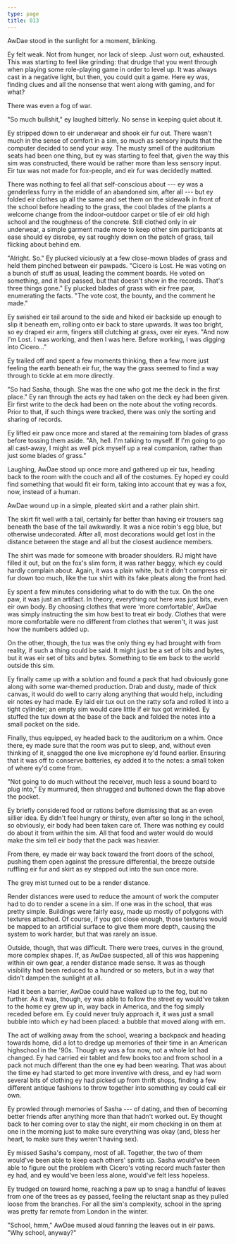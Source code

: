 ```yaml
---
type: page
title: 013
---
```


<!-- -->

AwDae stood in the sunlight for a moment, blinking.

Ey felt weak. Not from hunger, nor lack of sleep. Just worn out, exhausted. This was starting to feel like grinding: that drudge that you went through when playing some role-playing game in order to level up. It was always cast in a negative light, but then, you could quit a game. Here ey was, finding clues and all the nonsense that went along with gaming, and for what?

There was even a fog of war.

"So much bullshit," ey laughed bitterly. No sense in keeping quiet about it.

Ey stripped down to eir underwear and shook eir fur out. There wasn't much in the sense of comfort in a sim, so much as sensory inputs that the computer decided to send your way. The musty smell of the auditorium seats had been one thing, but ey was starting to feel that, given the way this sim was constructed, there would be rather more than less sensory input. Eir tux was not made for fox-people, and eir fur was decidedly matted.

There was nothing to feel all that self-conscious about --- ey was a genderless furry in the middle of an abandoned sim, after all --- but ey folded eir clothes up all the same and set them on the sidewalk in front of the school before heading to the grass, the cool blades of the plants a welcome change from the indoor-outdoor carpet or tile of eir old high school and the roughness of the concrete. Still clothed only in eir underwear, a simple garment made more to keep other sim participants at ease should ey disrobe, ey sat roughly down on the patch of grass, tail flicking about behind em.

"Alright. So." Ey plucked viciously at a few close-mown blades of grass and held them pinched between eir pawpads. "Cicero is Lost. He was voting on a bunch of stuff as usual, leading the comment boards. He voted on something, and it had passed, but that doesn't show in the records. That's three things gone." Ey plucked blades of grass with eir free paw, enumerating the facts. "The vote cost, the bounty, and the comment he made."

Ey swished eir tail around to the side and hiked eir backside up enough to slip it beneath em, rolling onto eir back to stare upwards. It was too bright, so ey draped eir arm, fingers still clutching at grass, over eir eyes. "And now I'm Lost. I was working, and then I was here. Before working, I was digging into Cicero..."

Ey trailed off and spent a few moments thinking, then a few more just feeling the earth beneath eir fur, the way the grass seemed to find a way through to tickle at em more directly.

"So had Sasha, though. She was the one who got me the deck in the first place." Ey ran through the acts ey had taken on the deck ey had been given. Eir first write to the deck had been on the note about the voting records. Prior to that, if such things were tracked, there was only the sorting and sharing of records.

Ey lifted eir paw once more and stared at the remaining torn blades of grass before tossing them aside. "Ah, hell. I'm talking to myself. If I'm going to go all cast-away, I might as well pick myself up a real companion, rather than just some blades of grass."

Laughing, AwDae stood up once more and gathered up eir tux, heading back to the room with the couch and all of the costumes. Ey hoped ey could find something that would fit eir form, taking into account that ey was a fox, now, instead of a human.

AwDae wound up in a simple, pleated skirt and a rather plain shirt.

The skirt fit well with a tail, certainly far better than having eir trousers sag beneath the base of the tail awkwardly. It was a nice robin's egg blue, but otherwise undecorated. After all, most decorations would get lost in the distance between the stage and all but the closest audience members.

The shirt was made for someone with broader shoulders. RJ might have filled it out, but on the fox's slim form, it was rather baggy, which ey could hardly complain about. Again, it was a plain white, but it didn't compress eir fur down too much, like the tux shirt with its fake pleats along the front had.

Ey spent a few minutes considering what to do with the tux. On the one paw, it was just an artifact. In theory, everything out here was just bits, even eir own body. By choosing clothes that were 'more comfortable', AwDae was simply instructing the sim how best to treat eir body. Clothes that were more comfortable were no different from clothes that weren't, it was just how the numbers added up.

On the other, though, the tux was the only thing ey had brought with from reality, if such a thing could be said. It might just be a set of bits and bytes, but it was eir set of bits and bytes. Something to tie em back to the world outside this sim.

Ey finally came up with a solution and found a pack that had obviously gone along with some war-themed production. Drab and dusty, made of thick canvas, it would do well to carry along anything that would help, including eir notes ey had made. Ey laid eir tux out on the ratty sofa and rolled it into a tight cylinder; an empty sim would care little if eir tux got wrinkled. Ey stuffed the tux down at the base of the back and folded the notes into a small pocket on the side.

Finally, thus equipped, ey headed back to the auditorium on a whim. Once there, ey made sure that the room was put to sleep, and, without even thinking of it, snagged the one live microphone ey'd found earlier. Ensuring that it was off to conserve batteries, ey added it to the notes: a small token of where ey'd come from.

"Not going to do much without the receiver, much less a sound board to plug into," Ey murmured, then shrugged and buttoned down the flap above the pocket.

Ey briefly considered food or rations before dismissing that as an even sillier idea. Ey didn't feel hungry or thirsty, even after so long in the school, so obviously, eir body had been taken care of. There was nothing ey could do about it from within the sim. All that food and water would do would make the sim tell eir body that the pack was heavier.

From there, ey made eir way back toward the front doors of the school, pushing them open against the pressure differential, the breeze outside ruffling eir fur and skirt as ey stepped out into the sun once more.

The grey mist turned out to be a render distance.

Render distances were used to reduce the amount of work the computer had to do to render a scene in a sim. If one was in the school, that was pretty simple. Buildings were fairly easy, made up mostly of polygons with textures attached. Of course, if you got close enough, those textures would be mapped to an artificial surface to give them more depth, causing the system to work harder, but that was rarely an issue.

Outside, though, that was difficult. There were trees, curves in the ground, more complex shapes. If, as AwDae suspected, all of this was happening within eir own gear, a render distance made sense. It was as though visibility had been reduced to a hundred or so meters, but in a way that didn't dampen the sunlight at all.

Had it been a barrier, AwDae could have walked up to the fog, but no further. As it was, though, ey was able to follow the street ey would've taken to the home ey grew up in, way back in America, and the fog simply receded before em. Ey could never truly approach it, it was just a small bubble into which ey had been placed: a bubble that moved along with em.

The act of walking away from the school, wearing a backpack and heading towards home, did a lot to dredge up memories of their time in an American highschool in the '90s. Though ey was a fox now, not a whole lot had changed. Ey had carried eir tablet and few books too and from school in a pack not much different than the one ey had been wearing. That was about the time ey had started to get more inventive with dress, and ey had worn several bits of clothing ey had picked up from thrift shops, finding a few different antique fashions to throw together into something ey could call eir own.

Ey prowled through memories of Sasha --- of dating, and then of becoming better friends after anything more than that hadn't worked out. Ey thought back to her coming over to stay the night, eir mom checking in on them at one in the morning just to make sure everything was okay (and, bless her heart, to make sure they weren't having sex).

Ey missed Sasha's company, most of all. Together, the two of them would've been able to keep each others' spirits up. Sasha would've been able to figure out the problem with Cicero's voting record much faster then ey had, and ey would've been less alone, would've felt less hopeless.

Ey trudged on toward home, reaching a paw up to snag a handful of leaves from one of the trees as ey passed, feeling the reluctant snap as they pulled loose from the branches. For all the sim's complexity, school in the spring was pretty far remote from London in the winter.

"School, hmm," AwDae mused aloud fanning the leaves out in eir paws. "Why school, anyway?"
